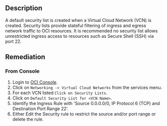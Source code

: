 ## Description

A default security list is created when a Virtual Cloud Network (VCN) is created. Security lists provide stateful filtering of ingress and egress network traffic to OCI resources. It is recommended no security list allows unrestricted ingress access to resources such as Secure Shell (SSH) via port 22.

## Remediation

### From Console

1. Login to [OCI Console](https://www.oracle.com/cloud/).
2. Click on `Networking -> Virtual Cloud Networks` from the services menu.
3. For each VCN listed `Click on Security Lists`.
4. Click on `Default Security List for <VCN Name>`.
5. Identify the Ingress Rule with 'Source 0.0.0.0/0, IP Protocol 6 (TCP) and Destination Port Range 22'.
6. Either Edit the Security rule to restrict the source and/or port range or delete the rule.